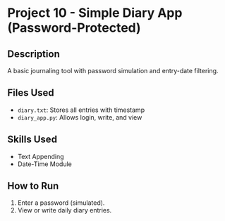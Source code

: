 # Project 10 - Simple Diary App (Password-Protected)

## Description
A basic journaling tool with password simulation and entry-date filtering.

## Files Used
- `diary.txt`: Stores all entries with timestamp
- `diary_app.py`: Allows login, write, and view

## Skills Used
- Text Appending
- Date-Time Module

## How to Run
1. Enter a password (simulated).
2. View or write daily diary entries.
